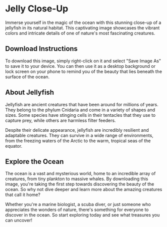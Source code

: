 <!--font:Open Sans-->

# Jelly Close-Up

Immerse yourself in the magic of the ocean with this stunning close-up of a jellyfish in its natural habitat. This captivating image showcases the vibrant colors and intricate details of one of nature's most fascinating creatures.

## Download Instructions

To download this image, simply right-click on it and select "Save Image As" to save it to your device. You can then use it as a desktop background or lock screen on your phone to remind you of the beauty that lies beneath the surface of the ocean.

## About Jellyfish

Jellyfish are ancient creatures that have been around for millions of years. They belong to the phylum Cnidaria and come in a variety of shapes and sizes. Some species have stinging cells in their tentacles that they use to capture prey, while others are harmless filter feeders.

Despite their delicate appearance, jellyfish are incredibly resilient and adaptable creatures. They can survive in a wide range of environments, from the freezing waters of the Arctic to the warm, tropical seas of the equator.

## Explore the Ocean

The ocean is a vast and mysterious world, home to an incredible array of creatures, from tiny plankton to massive whales. By downloading this image, you're taking the first step towards discovering the beauty of the ocean. So why not dive deeper and learn more about the amazing creatures that call it home?

Whether you're a marine biologist, a scuba diver, or just someone who appreciates the wonders of nature, there's something for everyone to discover in the ocean. So start exploring today and see what treasures you can uncover!

<!--

Write me markdown content of website with wallpaper:

"A close-up of a jellyfish in the ocean"

The header of the page should not be copy of the text but rather a real content of the website which is using this wallpaper.


---


# Ocean Life Wallpaper

Decorate your desktop or phone with this stunning close-up of a jellyfish in the ocean. This wallpaper captures the vibrant colors and intricate details of one of nature's most fascinating creatures.

## Download Instructions

To download this wallpaper, simply right-click on the image and select "Save Image As" to save it to your device. You can then set it as your desktop background or lock screen on your phone.

## About Jellyfish

Jellyfish are marine animals that belong to the phylum Cnidaria. They are known for their umbrella-shaped bells and trailing tentacles that they use to capture prey. There are over 2,000 species of jellyfish, ranging in size from just a few millimeters to over two meters in diameter.

Despite their beauty, jellyfish can be dangerous to humans. Some species have stinging cells in their tentacles that can cause painful welts or even death. It's important to always be cautious when swimming in areas where jellyfish are present.

## Conclusion

Whether you're a fan of marine life or just looking for a stunning new wallpaper, this close-up of a jellyfish in the ocean is sure to impress. Download it today and enjoy the beauty of nature on your device.


---


Heading should not include word "wallpaper". The website should not be about the wallpaper itself, wallpaper is just a related background, rewrite whole content.


---


# Discover the Wonders of the Ocean

Get a glimpse of the mesmerizing world beneath the waves with this stunning close-up of a jellyfish in its natural habitat. This captivating image captures the vibrant colors and intricate details of one of nature's most fascinating creatures.

## Download Instructions

To download this image, simply right-click on it and select "Save Image As" to save it to your device. You can then use it as a desktop background or lock screen on your phone to remind you of the beauty that lies beneath the surface of the ocean.

## About Jellyfish

Jellyfish are ancient creatures that have been around for millions of years. They belong to the phylum Cnidaria and come in a variety of shapes and sizes. Some species have stinging cells in their tentacles that they use to capture prey, while others are harmless filter feeders.

Despite their delicate appearance, jellyfish are incredibly resilient and adaptable creatures. They can survive in a wide range of environments, from the freezing waters of the Arctic to the warm, tropical seas of the equator.

## Explore the Ocean

The ocean is home to an incredible array of creatures, from tiny plankton to massive whales. By downloading this image, you're taking the first step towards discovering the wonders of the ocean. So why not dive deeper and learn more about the amazing creatures that call it home?

Whether you're a marine biologist, a scuba diver, or just someone who appreciates the beauty of nature, there's something for everyone to discover in the ocean. So start exploring today and see what treasures you can uncover!


---


Heading is too long, rewrite whole content.


---


# Discover the Beauty of the Ocean with a Jellyfish Close-Up

Experience the magic of the ocean with this stunning close-up of a jellyfish in its natural habitat. This captivating image showcases the vibrant colors and intricate details of one of nature's most fascinating creatures.

## Download Instructions

To download this image, simply right-click on it and select "Save Image As" to save it to your device. You can then use it as a desktop background or lock screen on your phone to remind you of the beauty that lies beneath the surface of the ocean.

## About Jellyfish

Jellyfish are ancient creatures that have been around for millions of years. They belong to the phylum Cnidaria and come in a variety of shapes and sizes. Some species have stinging cells in their tentacles that they use to capture prey, while others are harmless filter feeders.

Despite their delicate appearance, jellyfish are incredibly resilient and adaptable creatures. They can survive in a wide range of environments, from the freezing waters of the Arctic to the warm, tropical seas of the equator.

## Explore the Ocean

The ocean is home to an incredible array of creatures, from tiny plankton to massive whales. By downloading this image, you're taking the first step towards discovering the beauty of the ocean. So why not dive deeper and learn more about the amazing creatures that call it home?

Whether you're a marine biologist, a scuba diver, or just someone who appreciates the wonders of nature, there's something for everyone to discover in the ocean. So start exploring today and see what treasures you can uncover!


---


Heading is too long, rewrite whole content.


---


# Dive into the Beauty of the Ocean with a Jellyfish Close-Up

Immerse yourself in the magic of the ocean with this stunning close-up of a jellyfish in its natural habitat. This captivating image showcases the vibrant colors and intricate details of one of nature's most fascinating creatures.

## Download Instructions

To download this image, simply right-click on it and select "Save Image As" to save it to your device. You can then use it as a desktop background or lock screen on your phone to remind you of the beauty that lies beneath the surface of the ocean.

## About Jellyfish

Jellyfish are ancient creatures that have been around for millions of years. They belong to the phylum Cnidaria and come in a variety of shapes and sizes. Some species have stinging cells in their tentacles that they use to capture prey, while others are harmless filter feeders.

Despite their delicate appearance, jellyfish are incredibly resilient and adaptable creatures. They can survive in a wide range of environments, from the freezing waters of the Arctic to the warm, tropical seas of the equator.

## Explore the Ocean

The ocean is a vast and mysterious world, home to an incredible array of creatures, from tiny plankton to massive whales. By downloading this image, you're taking the first step towards discovering the beauty of the ocean. So why not dive deeper and learn more about the amazing creatures that call it home?

Whether you're a marine biologist, a scuba diver, or just someone who appreciates the wonders of nature, there's something for everyone to discover in the ocean. So start exploring today and see what treasures you can uncover!


---


Write me a Google font which is best fitting for the website.

Pick from the list:
- IBM Plex Sans
- Orbitron
- Dancing Script
- Playfair Display
- Lobster
- Open Sans
- Raleway
- Roboto
- Futura
- Lato
- Inter
- Barlow Condensed
- Poppins
- Great Vibes
- Montserrat
- Exo 2
- Alegreya


Write just the font name nothing else.


---


I would recommend using "Open Sans" as it is a clean and modern font that is easy to read and works well for both headings and body text.

-->
